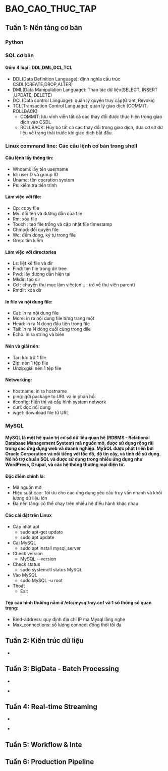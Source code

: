 # BAO_CAO_THUC_TAP
## Tuần 1: Nền tảng cơ bản
### Python
### SQL cơ bản
#### Gồm 4 loại : DDL,DML,DCL,TCL
* DDL(Data Definition Language): định nghĩa cấu trúc CSDL(CREATE,DROP,ALTER)
* DML(Data Manipulation Language): Thao tác dữ liệu(SELECT, INSERT ,UPDATE, DELETE)
* DCL(Data control Language): quản lý quyền truy cập(Grant, Revoke)
* TCL(Transaction Control Language): quản lý giao dịch (COMMIT, ROLLBACK)
   -  COMMIT: lưu vĩnh viễn tất cả các thay đổi được thực hiện trong giao dịch vào CSDL
   -  ROLLBACK: Hủy bỏ tất cả các thay đổi trong giao dịch, đưa cơ sở dữ liệu về trạng thái trước khi giao dịch bắt đầu.
### Linux command line: Các câu lệnh cơ bản trong shell
#### Câu lệnh lấy thông tin:
  * Whoami: lấy tên username
  * Id: userID và group ID
  * Uname: tên operation system
  * Ps: kiểm tra tiến trình
#### Làm việc với file:
  * Cp: copy file
  * Mv: đổi tên và đường dẫn của file
  * Rm: xóa file
  * Touch : tạo file trống và cập nhật file timestamp
  * Chmod: đổi quyền file
  * Wc: đếm dòng, ký tự trong file
  * Grep: tìm kiếm 
#### Làm việc với directories
  * Ls: liệt kê file và dir
  * Find: tìm file trong dir tree
  * Pwd: lấy đường dẫn hiện tại
  * Mkdir: tạo dir
  * Cd : chuyển thư mục làm việc(cd .. : trở về thư viện parent)
  * Rmdir: xóa dir
#### In file và nội dung file:
* Cat: in ra nội dung file
* More: in ra nội dung file từng trang một
* Head: in ra N dòng đầu tiên trong file
* Tail: in ra N dòng cuối cùng trong dile
* Echo: in ra string và biến

#### Nén và giải nén:
* Tar: lưu trữ 1 file 
* Zip: nén 1 tệp file
* Unzip:giải nén 1 tệp file

#### Networking:
* hostname: in ra hostname
* ping: gửi package to URL và in phản hồi
* ifconfig: hiển thị và cấu hình system network 
* curl: đọc nội dung 
* wget: download file từ URL
### MySQL
#### MySQL là một hệ quản trị cơ sở dữ liệu quan hệ (RDBMS - Relational Database Management System) mã nguồn mở, được sử dụng rộng rãi trong các ứng dụng web và doanh nghiệp. MySQL được phát triển bởi Oracle Corporation và nổi tiếng với tốc độ, độ tin cậy, và tính dễ sử dụng. Nó hỗ trợ chuẩn SQL và được sử dụng trong nhiều ứng dụng như WordPress, Drupal, và các hệ thống thương mại điện tử.
#### Đặc điểm chính là:
* Mã nguồn mở
* Hiệu suất cao: Tối ưu cho các ứng dụng yêu cầu truy vấn nhanh và khối lượng dữ liệu lớn
* Đa nền tảng: có thể chạy trên nhiều hệ điều hành khác nhau
#### Các cài đặt trên Linux 
* Cập nhật apt
   -  sudo apt-get update
   -  sudo apt update
* Cài MySQL
  - sudo apt install mysql_server
* Check version
   - MySQL --version
 * Check status
   -  sudo systemctl status MySQL
 * Vào MySQL
   - sudo MySQL -u root
  * Thoát
    - Exit
#### Tệp cấu hình thường nằm ở /etc/mysql/my.cnf và 1 số thông số quan trọng:
* Bind-address: quy định địa chỉ IP mà Mysql lắng nghe
* Max_connections: số lượng connect đồng thời tối đa
## Tuần 2: Kiến trúc dữ liệu

* 
## Tuần 3: BigData - Batch Processing
-
*
## Tuần 4: Real-time Streaming
-
*
## Tuần 5: Workflow & Inte
## Tuần 6: Production Pipeline

